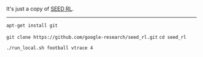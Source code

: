 It's just a copy of [SEED RL](https://github.com/google-research/seed_rl).


---
``apt-get install git``


``git clone https://github.com/google-research/seed_rl.git``
``cd seed_rl``


``./run_local.sh football vtrace 4``
